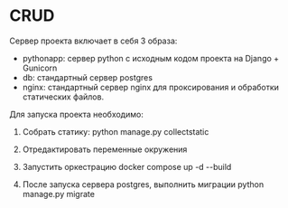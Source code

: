 # CRUD


Сервер проекта включает в себя 3 образа:
  - pythonapp: сервер python с исходным кодом проекта на Django + Gunicorn
  - db: стандартный сервер postgres
  - nginx: стандартный сервер nginx для проксирования и обработки статических файлов.
  
  
Для запуска проекта необходимо:

1. Собрать статику:
  python manage.py collectstatic
  
2. Отредактировать переменные окружения

3. Запустить оркестрацию
  docker compose up -d --build
  
4. После запуска сервера postgres, выполнить миграции
  python manage.py migrate

